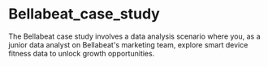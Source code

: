 # Bellabeat_case_study
The Bellabeat case study involves a data analysis scenario where you, as a junior data analyst on Bellabeat's marketing team, explore smart device fitness data to unlock growth opportunities. 
